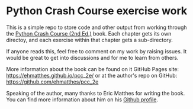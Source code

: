 # Python Crash Course exercise work

This is a simple repo to store code and other output from working through the [Python Crash Course (2nd Ed.)](https://nostarch.com/pythoncrashcourse2e) book. Each chapter gets its own directoy, and each exercise within that chapter gets a sub-directory.

If anyone reads this, feel free to comment on my work by raising issues. It would be great to get into discussions and for me to learn from others.

More information about the book can be found on it GitHub Pages site: <https://ehmatthes.github.io/pcc_2e/> or at the author's repo on GitHub: <https://github.com/ehmatthes/pcc_2e>

Speaking of the author, many thanks to Eric Matthes for writing the book. You can find more information about him on his [Github profile](https://github.com/ehmatthes).
